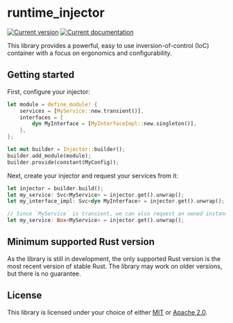# runtime_injector

[![Current version][crate-badge]][crates-io]
[![Current documentation][doc-badge]][docs]

This library provides a powerful, easy to use inversion-of-control (IoC) container with a focus on ergonomics and configurability.

## Getting started

First, configure your injector:

```rust
let module = define_module! {
    services = [MyService::new.transient()],
    interfaces = {
        dyn MyInterface = [MyInterfaceImpl::new.singleton()],
    },
};

let mut builder = Injector::builder();
builder.add_module(module);
builder.provide(constant(MyConfig));
```

Next, create your injector and request your services from it:

```rust
let injector = builder.build();
let my_service: Svc<MyService> = injector.get().unwrap();
let my_interface_impl: Svc<dyn MyInterface> = injector.get().unwrap();

// Since `MyService` is transient, we can also request an owned instance of it
let my_service: Box<MyService> = injector.get().unwrap();
```

## Minimum supported Rust version

As the library is still in development, the only supported Rust version is the most recent version of stable Rust. The library may work on older versions, but there is no guarantee.

## License

This library is licensed under your choice of either [MIT](./LICENSE-MIT) or [Apache 2.0](./LICENSE-APACHE).

[crate-badge]: https://img.shields.io/crates/v/runtime_injector?style=flat-square
[doc-badge]: https://img.shields.io/docsrs/runtime_injector?style=flat-square
[crates-io]: https://crates.io/crates/runtime_injector
[docs]: https://docs.rs/runtime_injector

